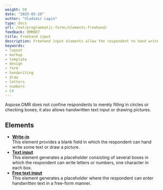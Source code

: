 ```yaml
---
weight: 50
date: "2025-03-20"
author: "Vladimir Lapin"
type: docs
url: /net/programmatic-forms/elements-freehand/
feedback: OMRNET
title: Freehand input
description: Freehand input elements allow the respondent to hand write some text or draw a picture.
keywords:
- layout
- markup
- template
- design
- form
- handwriting
- draw
- letters
- numbers
- C#
---
```


Aspose.OMR does not confine respondents to merely filling in circles or checking boxes; it also allows handwritten text input or drawing pictures.

## Elements

- [**Write-in**](/omr/net/programmatic-forms/writeinconfig/)  
  This element provides a blank field in which the respondent can hand write some text or draw a picture.
- [**Text input**](/omr/net/programmatic-forms/textinputconfig/)  
  This element generates a placeholder consisting of several boxes in which the respondent can write letters or numbers, one character in each box.
- [**Free text input**](/omr/net/programmatic-forms/freetextinputconfig/)  
  This element generates a placeholder where the respondent can enter handwritten text in a free-form manner.
